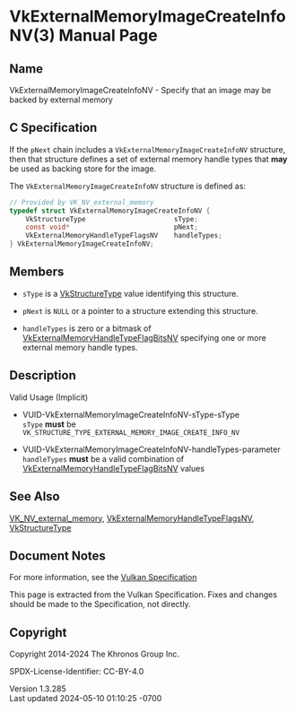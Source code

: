 # VkExternalMemoryImageCreateInfoNV(3) Manual Page

## Name

VkExternalMemoryImageCreateInfoNV - Specify that an image may be backed
by external memory



## <a href="#_c_specification" class="anchor"></a>C Specification

If the `pNext` chain includes a `VkExternalMemoryImageCreateInfoNV`
structure, then that structure defines a set of external memory handle
types that **may** be used as backing store for the image.

The `VkExternalMemoryImageCreateInfoNV` structure is defined as:

``` c
// Provided by VK_NV_external_memory
typedef struct VkExternalMemoryImageCreateInfoNV {
    VkStructureType                      sType;
    const void*                          pNext;
    VkExternalMemoryHandleTypeFlagsNV    handleTypes;
} VkExternalMemoryImageCreateInfoNV;
```

## <a href="#_members" class="anchor"></a>Members

- `sType` is a [VkStructureType](https://registry.khronos.org/vulkan/specs/1.3-extensions/man/html/VkStructureType.html) value identifying
  this structure.

- `pNext` is `NULL` or a pointer to a structure extending this
  structure.

- `handleTypes` is zero or a bitmask of
  [VkExternalMemoryHandleTypeFlagBitsNV](https://registry.khronos.org/vulkan/specs/1.3-extensions/man/html/VkExternalMemoryHandleTypeFlagBitsNV.html)
  specifying one or more external memory handle types.

## <a href="#_description" class="anchor"></a>Description

Valid Usage (Implicit)

- <a href="#VUID-VkExternalMemoryImageCreateInfoNV-sType-sType"
  id="VUID-VkExternalMemoryImageCreateInfoNV-sType-sType"></a>
  VUID-VkExternalMemoryImageCreateInfoNV-sType-sType  
  `sType` **must** be
  `VK_STRUCTURE_TYPE_EXTERNAL_MEMORY_IMAGE_CREATE_INFO_NV`

- <a href="#VUID-VkExternalMemoryImageCreateInfoNV-handleTypes-parameter"
  id="VUID-VkExternalMemoryImageCreateInfoNV-handleTypes-parameter"></a>
  VUID-VkExternalMemoryImageCreateInfoNV-handleTypes-parameter  
  `handleTypes` **must** be a valid combination of
  [VkExternalMemoryHandleTypeFlagBitsNV](https://registry.khronos.org/vulkan/specs/1.3-extensions/man/html/VkExternalMemoryHandleTypeFlagBitsNV.html)
  values

## <a href="#_see_also" class="anchor"></a>See Also

[VK_NV_external_memory](https://registry.khronos.org/vulkan/specs/1.3-extensions/man/html/VK_NV_external_memory.html),
[VkExternalMemoryHandleTypeFlagsNV](https://registry.khronos.org/vulkan/specs/1.3-extensions/man/html/VkExternalMemoryHandleTypeFlagsNV.html),
[VkStructureType](https://registry.khronos.org/vulkan/specs/1.3-extensions/man/html/VkStructureType.html)

## <a href="#_document_notes" class="anchor"></a>Document Notes

For more information, see the <a
href="https://registry.khronos.org/vulkan/specs/1.3-extensions/html/vkspec.html#VkExternalMemoryImageCreateInfoNV"
target="_blank" rel="noopener">Vulkan Specification</a>

This page is extracted from the Vulkan Specification. Fixes and changes
should be made to the Specification, not directly.

## <a href="#_copyright" class="anchor"></a>Copyright

Copyright 2014-2024 The Khronos Group Inc.

SPDX-License-Identifier: CC-BY-4.0

Version 1.3.285  
Last updated 2024-05-10 01:10:25 -0700
